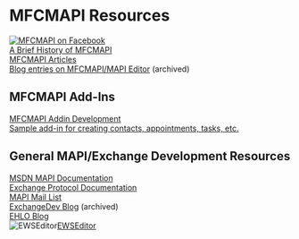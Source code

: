 # MFCMAPI Resources
[![MFCMAPI on Facebook](https://badge.facebook.com/badge/26764016480.2776.1538253884.png)](https://www.facebook.com/MFCMAPI/)<br/>
[A Brief History of MFCMAPI](http://web.archive.org/web/20190117143305/https://blogs.msdn.microsoft.com/stephen_griffin/2008/01/04/a-brief-history-of-mfcmapi/)<br/>
[MFCMAPI Articles](MFCMAPIArticles.md)<br/>
[Blog entries on MFCMAPI/MAPI Editor](https://docs.microsoft.com/en-us/archive/blogs/stephen_griffin/) (archived)<br/>

## MFCMAPI Add-Ins
[MFCMAPI Addin Development](MFCMAPIAddinDevelopment.md)<br/>
[Sample add-in for creating contacts, appointments, tasks, etc.](CreateOutlookItemsAddin.md)

## General MAPI/Exchange Development Resources
[MSDN MAPI Documentation](https://msdn.microsoft.com/en-us/library/office/cc815646.aspx)<br/>
[Exchange Protocol Documentation](https://msdn.microsoft.com/en-us/library/cc307725.aspx)<br/>
[MAPI Mail List](http://peach.ease.lsoft.com/archives/mapi-l.html)<br/>
[ExchangeDev Blog](https://docs.microsoft.com/en-us/archive/blogs/exchangedev/) (archived)<br/>
[EHLO Blog](https://blogs.technet.microsoft.com/exchange/)<br/>
![EWSEditor](https://github.com/dseph/EwsEditor/raw/master/EWSEditor/Resources/EWSEditor2.png)[EWSEditor](https://github.com/dseph/EwsEditor)
